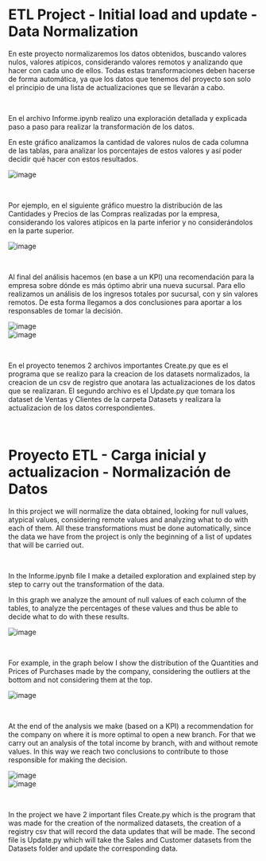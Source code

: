 # ETL Project - Initial load and update - Data Normalization

En este proyecto normalizaremos los datos obtenidos, buscando valores nulos, valores atípicos, considerando valores remotos y analizando que hacer con cada uno de ellos. Todas estas transformaciones deben hacerse de forma automática, ya que los datos que tenemos del proyecto son solo el principio de una lista de actualizaciones que se llevarán a cabo.<br>

<br>

En el archivo Informe.ipynb realizo una exploración detallada y explicada paso a paso para realizar la transformación de los datos.<br>

En este gráfico analizamos la cantidad de valores nulos de cada columna de las tablas, para analizar los porcentajes de estos valores y así poder decidir qué hacer con estos resultados.<br>

![image](output2.png)<br>

<br>

Por ejemplo, en el siguiente gráfico muestro la distribución de las Cantidades y Precios de las Compras realizadas por la empresa, considerando los valores atípicos en la parte inferior y no considerándolos en la parte superior.<br>

![image](output.png)<br>

<br>

Al final del análisis hacemos (en base a un KPI) una recomendación para la empresa sobre dónde es más óptimo abrir una nueva sucursal. Para ello realizamos un análisis de los ingresos totales por sucursal, con y sin valores remotos. De esta forma llegamos a dos conclusiones para aportar a los responsables de tomar la decisión. <br>

![image](output3.png)<br>
![image](output4.png)<br>

<br>

En el proyecto tenemos 2 archivos importantes Create.py que es el programa que se realizo para la creacion de los datasets normalizados, la creacion de un csv de registro que anotara las actualizaciones de los datos que se realizaran. El segundo archivo es el Update.py que tomara los dataset de Ventas y Clientes de la carpeta Datasets y realizara la actualizacion de los datos correspondientes.<br>

<br>

# Proyecto ETL - Carga inicial y actualizacion - Normalización de Datos

In this project we will normalize the data obtained, looking for null values, atypical values, considering remote values ​​and analyzing what to do with each of them. All these transformations must be done automatically, since the data we have from the project is only the beginning of a list of updates that will be carried out. <br>

<br>

In the Informe.ipynb file I make a detailed exploration and explained step by step to carry out the transformation of the data. <br>

In this graph we analyze the amount of null values ​​of each column of the tables, to analyze the percentages of these values ​​and thus be able to decide what to do with these results.<br>

![image](output2.png)<br>

<br>

For example, in the graph below I show the distribution of the Quantities and Prices of Purchases made by the company, considering the outliers at the bottom and not considering them at the top.<br>

![image](output.png)<br>

<br>

At the end of the analysis we make (based on a KPI) a recommendation for the company on where it is more optimal to open a new branch. For that we carry out an analysis of the total income by branch, with and without remote values. In this way we reach two conclusions to contribute to those responsible for making the decision. <br>

![image](output3.png)<br>
![image](output4.png)<br>

<br>

In the project we have 2 important files Create.py which is the program that was made for the creation of the normalized datasets, the creation of a registry csv that will record the data updates that will be made. The second file is Update.py which will take the Sales and Customer datasets from the Datasets folder and update the corresponding data.<br>

<br>

